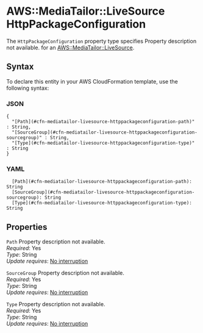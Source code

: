 # AWS::MediaTailor::LiveSource HttpPackageConfiguration<a name="aws-properties-mediatailor-livesource-httppackageconfiguration"></a>

<a name="aws-properties-mediatailor-livesource-httppackageconfiguration-description"></a>The `HttpPackageConfiguration` property type specifies Property description not available\. for an [AWS::MediaTailor::LiveSource](aws-resource-mediatailor-livesource.md)\.

## Syntax<a name="aws-properties-mediatailor-livesource-httppackageconfiguration-syntax"></a>

To declare this entity in your AWS CloudFormation template, use the following syntax:

### JSON<a name="aws-properties-mediatailor-livesource-httppackageconfiguration-syntax.json"></a>

```
{
  "[Path](#cfn-mediatailor-livesource-httppackageconfiguration-path)" : String,
  "[SourceGroup](#cfn-mediatailor-livesource-httppackageconfiguration-sourcegroup)" : String,
  "[Type](#cfn-mediatailor-livesource-httppackageconfiguration-type)" : String
}
```

### YAML<a name="aws-properties-mediatailor-livesource-httppackageconfiguration-syntax.yaml"></a>

```
  [Path](#cfn-mediatailor-livesource-httppackageconfiguration-path): String
  [SourceGroup](#cfn-mediatailor-livesource-httppackageconfiguration-sourcegroup): String
  [Type](#cfn-mediatailor-livesource-httppackageconfiguration-type): String
```

## Properties<a name="aws-properties-mediatailor-livesource-httppackageconfiguration-properties"></a>

`Path`  <a name="cfn-mediatailor-livesource-httppackageconfiguration-path"></a>
Property description not available\.  
*Required*: Yes  
*Type*: String  
*Update requires*: [No interruption](https://docs.aws.amazon.com/AWSCloudFormation/latest/UserGuide/using-cfn-updating-stacks-update-behaviors.html#update-no-interrupt)

`SourceGroup`  <a name="cfn-mediatailor-livesource-httppackageconfiguration-sourcegroup"></a>
Property description not available\.  
*Required*: Yes  
*Type*: String  
*Update requires*: [No interruption](https://docs.aws.amazon.com/AWSCloudFormation/latest/UserGuide/using-cfn-updating-stacks-update-behaviors.html#update-no-interrupt)

`Type`  <a name="cfn-mediatailor-livesource-httppackageconfiguration-type"></a>
Property description not available\.  
*Required*: Yes  
*Type*: String  
*Update requires*: [No interruption](https://docs.aws.amazon.com/AWSCloudFormation/latest/UserGuide/using-cfn-updating-stacks-update-behaviors.html#update-no-interrupt)
